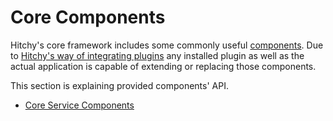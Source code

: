 # Core Components

Hitchy's core framework includes some commonly useful [components](../../internals/components.md). Due to [Hitchy's way of integrating plugins](../../internals/bootstrap.md#exposure) any installed plugin as well as the actual application is capable of extending or replacing those components.

This section is explaining provided components' API.

* [Core Service Components](services.md)

